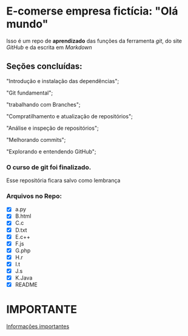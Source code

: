 ﻿# E-comerse empresa fictícia: "Olá mundo"
Isso é um repo de **aprendizado** das funções da ferramenta *git*, do site _GitHub_ e da escrita em _Markdown_

## Seções concluídas:
"Introdução e instalação das dependências";

"Git fundamental";

"trabalhando com Branches";

"Compratilhamento e atualização de repositórios";

"Análise e inspeção de repositórios";

"Melhorando commits";

"Explorando e entendendo GitHub";


### O curso de git foi finalizado.
Esse repositória ficara salvo como lembrança

### Arquivos no Repo:
- [x] a.py
- [x] B.html
- [x] C.c
- [x] D.txt
- [x] E.c++
- [x] F.js
- [x] G.php
- [x] H.r
- [x] I.t
- [x] J.s
- [x] K.Java
- [x] README 

# **IMPORTANTE**
[Informações importantes](https://youtu.be/dQw4w9WgXcQ)
